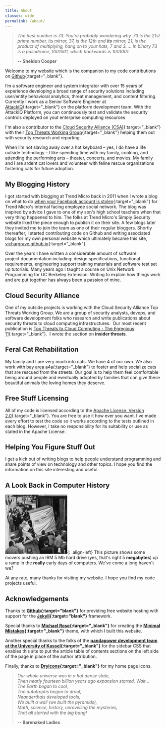 ```yaml
---
title: About
classes: wide
permalink: /about/
---
```


>*The best number is 73. You're probably wondering why.  73 is the 21st prime number, its mirror, 37, is the 12th and __its__ mirror, 21, is the product of multiplying, hang on to your hats, 7 and 3. ... In binary 73 is a palindrome, 1001001, which backwards is 1001001.*
>
> __-- Sheldon Cooper__


Welcome to my website which is the companion to my code contributions on [Github](https://github.com/vichargrave){:target="_blank"}. 

I’m a software engineer and system integrator with over 15 years of experience developing a broad range of security solutions including user/entity behavioral analytics, threat management, and content filtering.  Currently I work as a Senior Software Engineer at [AttackIQ](https://attackiq.com){:target="_blank"} on the platform development team. With the AttackIQ Platform, you can continuously test and validate the security controls deployed on yout enterprise computing resources

I'm also a contributor to the [Cloud Security Alliance (CSA)](https://cloudsecurityalliance.org/){:target="_blank"} with their [Top Threats Working Group](https://cloudsecurityalliance.org/working-groups/top-threats/#_overview){:target="_blank"} helping them out with security research and reporting.

When I’m not slaving away over a hot keyboard – yes, I do have a life outside technology – I like spending time with my family, cooking, and attending the performing arts – theater, concerts, and movies. My family and I are ardent cat lovers and volunteer with feline rescue organizations fostering cats for future adoption.

## My Blogging History

I got started with blogging at Trend Micro back in 2011 when I wrote a blog on what to do [when your Facebook account is stolen](https://blog.trendmicro.com/what-to-do-when-your-facebook-account-is-stolen/){:target="_blank"} for Trend Micro's internal facing employee social network. The blog was inspired by advice I gave to one of my son's high school teachers when that very thing happened to him. The folks at Trend Micro's Simply Security website liked the piece enough to publish it on their site. A few blogs later they invited me to join the team as one of their regular bloggers. Shortly thereafter, I started contributing code on Github and writing associated blogs for my own personal website which ultimately became this site, [vichargrave.github.io](https://vichargrave.github.io){:target="_blank"}.

Over the years I have written a considerable amount of software project documentation including: design specifications, functional requirements, engineering support training materials and software test set up tutorials. Many years ago I taught a course on Unix Network Programming for UC Berkeley Extension. Writing to explain how things work and are put together has always been a passion of mine.

## Cloud Security Alliance

One of my outside projects is working with the Cloud Security Alliance Top Threats Working Group. We are a group of security analysts, devops, and software development folks who research and write publications about security threats to cloud computing infrastructures.  Our most recent publication is [Top Threats to Cloud Computing - The Egregious 11](https://cloudsecurityalliance.org/artifacts/top-threats-to-cloud-computing-egregious-eleven){:target="_blank"}.  I wrote the section on **insider threats**.

## Feral Cat Rehabilitation

My family and I are very much into cats. We have 4 of our own. We also work with [bay area a4a](http://www.bayareaa4a.org"){:target="_blank"} to foster and help socialize cats that are rescued from the streets. Our goal is to help them feel comfortable being around people and eventually adopted by families that can give these beautiful animals the loving homes they deserve.

## Free Stuff Licensing

All of my code is licensed according to the [Apache License, Version 2.0]("http://www.apache.org/licenses/LICENSE-2.0.html){:target="_blank"}. You are free to use it how ever you want. I've made every effort to test the code so it works according to the tests outlined in each blog. However, I take no responsibility for its suitability or use as stated in the Apache License.

## Helping You Figure Stuff Out

I get a kick out of writing blogs to help people understand programming and share points of view on technology and other topics. I hope you find the information on this site interesting and useful.

## A Look Back in Computer History

![](/assets/images/5mb_hard_drive_1956.png){: .align-left} This picture shows some movers pushing an IBM 5 Mb hard drive (yes, that's right 5 **megabytes**) up a ramp in the **really** early days of computers. We've come a long haven't we?

At any rate, many thanks for visiting my website. I hope you find my code projects useful.

## Acknowledgements

Thanks to **[Github](https://github.com){:target="blank"}** for providing free website hosting with support for the **[Jekyll](https://jekyllrb.com/){:target="blank"}** framework.  

Special thanks to **[Michael Rose](https://github.com/mmistakes/){:target="_blank"}** for creating the **[Minimal Mistakes](https://github.com/mmistakes/minimal-mistakes/){:target="_blank"}** theme, with which I built this website.

Another special thanks to the folks of the **[pandapower development team at the University of Kassel](https://github.com/e2nIEE){:target="_blank"}**  for the sidebar CSS that enables this site to put the article table of contents sections on the left side of the page in place of the author attribution.

Finally, thanks to **[Dryicons](https://dryicons.com/icon-packs/handy-icons-set){:target="_blank"}** for my home page icons. 

>*Our whole universe was in a hot dense state,<br>
>Then nearly fourteen billion years ago expansion started. Wait...<br>
>The Earth began to cool,<br>
>The autotrophs began to drool,<br>
>Neanderthals developed tools,<br>
>We built a wall (we built the pyramids),<br>
>Math, science, history, unravelling the mysteries,<br>
>That all started with the big bang!*
>
> __-- Barenaked Ladies__

